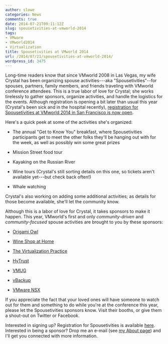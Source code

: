```yaml
---
author: slowe
categories: News
comments: true
date: 2014-07-21T09:11:12Z
slug: spousetivities-at-vmworld-2014
tags:
- VMware
- VMworld2014
- Virtualization
title: Spousetivities at VMworld 2014
url: /2014/07/21/spousetivities-at-vmworld-2014/
wordpress_id: 3475
---
```


Long-time readers know that since VMworld 2008 in Las Vegas, my wife Crystal has been organizing spouse activities---aka "Spousetivities"--for spouses, partners, family members, and friends traveling with VMworld conference attendees. This is a true labor of love for Crystal; she works tirelessly to gather sponsors, organize activities, and handle the logistics for the events. Although registration is opening a bit later than usual this year (Crystal's been sick and in the hospital recently), [registration for Spousetivities at VMworld 2014 in San Francisco is now open](http://vmworld2014-spousetivities.eventbrite.com).

Here's a quick peek at some of the activities she's organized:

* The annual "Get to Know You" breakfast, where Spousetivities participants get to meet the other folks they'll be hanging out with for the week, as well as possibly win some great prizes

* Mission Street food tour

* Kayaking on the Russian River

* Wine tours (Crystal's still sorting details on this one, so tickets aren't available yet---but check back often!)

* Whale watching

Crystal's also working on adding some additional activities; as details for those become available, she'll let the community know.

Although this is a labor of love for Crystal, it takes sponsors to make it happen. This year, VMworld's first and only _community-driven_ and _community-focused_ spouse activities are brought to you by these sponsors:

* [Origami Owl](http://crystallowe.origamiowl.com/collections.ashx)

* [Wine Shop at Home](http://www.wineshopathome.com/sharikeen/)

* [The Virtualization Practice](http://www.thevirtualizationpractice.com/)

* [HyTrust](http://www.hytrust.com/)

* [VMUG](http://www.vmug.com/)

* [vBackup](http://www.vbackup.com/)

* [VMware NSX](http://www.vmware.com/go/nsx/)

If you appreciate the fact that your loved ones will have someone to watch out for them and something to do while you're at the conference this year, please let the Spousetivities sponsors know. Visit their booths, or give them a shout-out on Twitter or Facebook.

Interested in signing up? Registration for Spousetivities is available [here](http://vmworld2014-spousetivities.eventbrite.com). Interested in being a sponsor? Drop me an e-mail (see [my About page][about]) and I'll get you connected with more information.

[about]: /about/
